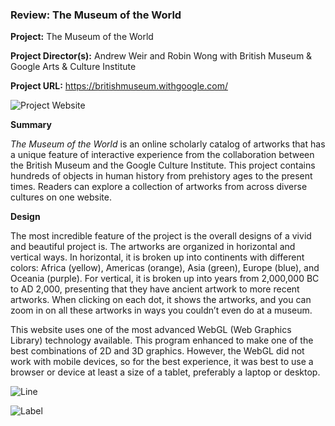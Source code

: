### Review: The Museum of the World

**Project:** The Museum of the World

**Project Director(s):** Andrew Weir and Robin Wong with British Museum & Google Arts & Culture Institute 

**Project URL:** <https://britishmuseum.withgoogle.com/>


![Project Website](https://yuhkak.github.io/YuhkaK/images/World.png)


**Summary**

_The Museum of the World_ is an online scholarly catalog of artworks that has a unique feature of interactive experience from the collaboration between the British Museum and the Google Culture Institute. This project contains hundreds of objects in human history from prehistory ages to the present times. Readers can explore a collection of artworks from across diverse cultures on one website.

**Design**

The most incredible feature of the project is the overall designs of a vivid and beautiful project is. The artworks are organized in horizontal and vertical ways. In horizontal, it is broken up into continents with different colors: Africa (yellow), Americas (orange), Asia (green), Europe (blue), and Oceania (purple). For vertical, it is broken up into years from 2,000,000 BC to AD 2,000, presenting that they have ancient artwork to more recent artworks. When clicking on each dot, it shows the artworks, and you can zoom in on all these artworks in ways you couldn’t even do at a museum. 

This website uses one of the most advanced WebGL (Web Graphics Library) technology available. This program enhanced to make one of the best combinations of 2D and 3D graphics. However, the WebGL did not work with mobile devices, so for the best experience, it was best to use a browser or device at least a size of a tablet, preferably a laptop or desktop.


![Line](https://yuhkak.github.io/YuhkaK/images/Connect.png)


![Label](https://yuhkak.github.io/YuhkaK/images/Label.png)
